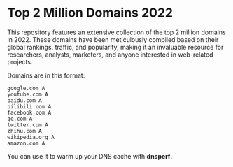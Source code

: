 # Top 2 Million Domains 2022

This repository features an extensive collection of the top 2 million domains in 2022. These domains have been meticulously compiled based on their global rankings, traffic, and popularity, making it an invaluable resource for researchers, analysts, marketers, and anyone interested in web-related projects.

Domains are in this format:

```
google.com A
youtube.com A
baidu.com A
bilibili.com A
facebook.com A
qq.com A
twitter.com A
zhihu.com A
wikipedia.org A
amazon.com A
```

You can use it to warm up your DNS cache with **dnsperf**.
